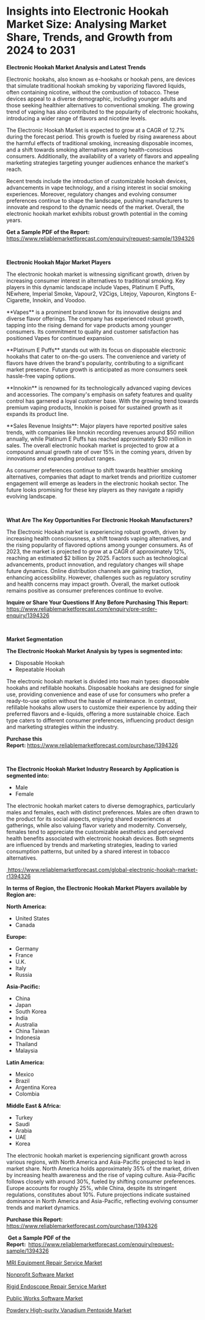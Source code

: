<p><h1>Insights into Electronic Hookah Market Size: Analysing Market Share, Trends, and Growth from 2024 to 2031</h1></p><p><strong>Electronic Hookah Market Analysis and Latest Trends</strong></p>
<p><p>Electronic hookahs, also known as e-hookahs or hookah pens, are devices that simulate traditional hookah smoking by vaporizing flavored liquids, often containing nicotine, without the combustion of tobacco. These devices appeal to a diverse demographic, including younger adults and those seeking healthier alternatives to conventional smoking. The growing trend of vaping has also contributed to the popularity of electronic hookahs, introducing a wider range of flavors and nicotine levels.</p><p>The Electronic Hookah Market is expected to grow at a CAGR of 12.7% during the forecast period. This growth is fueled by rising awareness about the harmful effects of traditional smoking, increasing disposable incomes, and a shift towards smoking alternatives among health-conscious consumers. Additionally, the availability of a variety of flavors and appealing marketing strategies targeting younger audiences enhance the market's reach.</p><p>Recent trends include the introduction of customizable hookah devices, advancements in vape technology, and a rising interest in social smoking experiences. Moreover, regulatory changes and evolving consumer preferences continue to shape the landscape, pushing manufacturers to innovate and respond to the dynamic needs of the market. Overall, the electronic hookah market exhibits robust growth potential in the coming years.</p></p>
<p><strong>Get a Sample PDF of the Report:&nbsp;</strong> <a href="https://www.reliablemarketforecast.com/enquiry/request-sample/1394326?utm_campaign=1167&utm_medium=2&utm_source=Github&utm_content=ia&utm_term=05122024&utm_id=electronic-hookah">https://www.reliablemarketforecast.com/enquiry/request-sample/1394326</a></p>
<p>&nbsp;</p>
<p><strong>Electronic Hookah Major Market Players</strong></p>
<p><p>The electronic hookah market is witnessing significant growth, driven by increasing consumer interest in alternatives to traditional smoking. Key players in this dynamic landscape include Vapes, Platinum E Puffs, NEwhere, Imperial Smoke, Vapour2, V2Cigs, Litejoy, Vapouron, Kingtons E-Cigarette, Innokin, and Voodoo.</p><p>**Vapes** is a prominent brand known for its innovative designs and diverse flavor offerings. The company has experienced robust growth, tapping into the rising demand for vape products among younger consumers. Its commitment to quality and customer satisfaction has positioned Vapes for continued expansion.</p><p>**Platinum E Puffs** stands out with its focus on disposable electronic hookahs that cater to on-the-go users. The convenience and variety of flavors have driven the brand's popularity, contributing to a significant market presence. Future growth is anticipated as more consumers seek hassle-free vaping options.</p><p>**Innokin** is renowned for its technologically advanced vaping devices and accessories. The company's emphasis on safety features and quality control has garnered a loyal customer base. With the growing trend towards premium vaping products, Innokin is poised for sustained growth as it expands its product line.</p><p>**Sales Revenue Insights**: Major players have reported positive sales trends, with companies like Innokin recording revenues around $50 million annually, while Platinum E Puffs has reached approximately $30 million in sales. The overall electronic hookah market is projected to grow at a compound annual growth rate of over 15% in the coming years, driven by innovations and expanding product ranges.</p><p>As consumer preferences continue to shift towards healthier smoking alternatives, companies that adapt to market trends and prioritize customer engagement will emerge as leaders in the electronic hookah sector. The future looks promising for these key players as they navigate a rapidly evolving landscape.</p></p>
<p>&nbsp;</p>
<p><strong>What Are The Key Opportunities For Electronic Hookah Manufacturers?</strong></p>
<p><p>The Electronic Hookah market is experiencing robust growth, driven by increasing health consciousness, a shift towards vaping alternatives, and the rising popularity of flavored options among younger consumers. As of 2023, the market is projected to grow at a CAGR of approximately 12%, reaching an estimated $2 billion by 2025. Factors such as technological advancements, product innovation, and regulatory changes will shape future dynamics. Online distribution channels are gaining traction, enhancing accessibility. However, challenges such as regulatory scrutiny and health concerns may impact growth. Overall, the market outlook remains positive as consumer preferences continue to evolve.</p></p>
<p><strong>Inquire or Share Your Questions If Any Before Purchasing This Report:</strong> <a href="https://www.reliablemarketforecast.com/enquiry/pre-order-enquiry/1394326?utm_campaign=1167&utm_medium=2&utm_source=Github&utm_content=ia&utm_term=05122024&utm_id=electronic-hookah">https://www.reliablemarketforecast.com/enquiry/pre-order-enquiry/1394326</a></p>
<p>&nbsp;</p>
<p><strong>Market Segmentation</strong></p>
<p><strong>The Electronic Hookah Market Analysis by types is segmented into:</strong></p>
<p><ul><li>Disposable Hookah</li><li>Repeatable Hookah</li></ul></p>
<p><p>The electronic hookah market is divided into two main types: disposable hookahs and refillable hookahs. Disposable hookahs are designed for single use, providing convenience and ease of use for consumers who prefer a ready-to-use option without the hassle of maintenance. In contrast, refillable hookahs allow users to customize their experience by adding their preferred flavors and e-liquids, offering a more sustainable choice. Each type caters to different consumer preferences, influencing product design and marketing strategies within the industry.</p></p>
<p><strong>Purchase this Report:&nbsp;</strong><a href="https://www.reliablemarketforecast.com/purchase/1394326?utm_campaign=1167&utm_medium=2&utm_source=Github&utm_content=ia&utm_term=05122024&utm_id=electronic-hookah">https://www.reliablemarketforecast.com/purchase/1394326</a></p>
<p>&nbsp;</p>
<p><strong>The Electronic Hookah Market Industry Research by Application is segmented into:</strong></p>
<p><ul><li>Male</li><li>Female</li></ul></p>
<p><p>The electronic hookah market caters to diverse demographics, particularly males and females, each with distinct preferences. Males are often drawn to the product for its social aspects, enjoying shared experiences at gatherings, while also valuing flavor variety and modernity. Conversely, females tend to appreciate the customizable aesthetics and perceived health benefits associated with electronic hookah devices. Both segments are influenced by trends and marketing strategies, leading to varied consumption patterns, but united by a shared interest in tobacco alternatives.</p></p>
<p><a href="https://www.reliablemarketforecast.com/global-electronic-hookah-market-r1394326?utm_campaign=1167&utm_medium=2&utm_source=Github&utm_content=ia&utm_term=05122024&utm_id=electronic-hookah">&nbsp;https://www.reliablemarketforecast.com/global-electronic-hookah-market-r1394326</a></p>
<p><strong>In terms of Region, the Electronic Hookah Market Players available by Region are:</strong></p>
<p>
    <p> <strong> North America: </strong>
        <ul>
            <li>United States</li>
            <li>Canada</li>
        </ul>
        </p> 
    <p> <strong> Europe: </strong>
        <ul>
            <li>Germany</li>
            <li>France</li>
            <li>U.K.</li>
            <li>Italy</li>
            <li>Russia</li>
        </ul>
        </p> 
    <p> <strong> Asia-Pacific: </strong>
        <ul>
            <li>China</li>
            <li>Japan</li>
            <li>South Korea</li>
            <li>India</li>
            <li>Australia</li>
            <li>China Taiwan</li>
            <li>Indonesia</li>
            <li>Thailand</li>
            <li>Malaysia</li>
        </ul>
        </p> 
    <p> <strong> Latin America: </strong>
        <ul>
            <li>Mexico</li>
            <li>Brazil</li>
            <li>Argentina Korea</li>
            <li>Colombia</li>
        </ul>
        </p> 
    <p> <strong> Middle East & Africa: </strong>
        <ul>
            <li>Turkey</li>
            <li>Saudi</li>
            <li>Arabia</li>
            <li>UAE</li>
            <li>Korea</li>
        </ul>
    </p>
    </p>
<p><p>The electronic hookah market is experiencing significant growth across various regions, with North America and Asia-Pacific projected to lead in market share. North America holds approximately 35% of the market, driven by increasing health awareness and the rise of vaping culture. Asia-Pacific follows closely with around 30%, fueled by shifting consumer preferences. Europe accounts for roughly 25%, while China, despite its stringent regulations, constitutes about 10%. Future projections indicate sustained dominance in North America and Asia-Pacific, reflecting evolving consumer trends and market dynamics.</p></p>
<p><strong>Purchase this Report: </strong><a href="https://www.reliablemarketforecast.com/purchase/1394326?utm_campaign=1167&utm_medium=2&utm_source=Github&utm_content=ia&utm_term=05122024&utm_id=electronic-hookah">https://www.reliablemarketforecast.com/purchase/1394326</a></p>
<p>&nbsp;<strong>Get a Sample PDF of the Report:&nbsp;&nbsp;</strong><a href="https://www.reliablemarketforecast.com/enquiry/request-sample/1394326?utm_campaign=1167&utm_medium=2&utm_source=Github&utm_content=ia&utm_term=05122024&utm_id=electronic-hookah">https://www.reliablemarketforecast.com/enquiry/request-sample/1394326</a></p>
<p><strong></strong></p>
<p><p><a href="https://issuu.com/reportprime-2/docs/mri-equipment-repair-service-market-size-2030.pptx?utm_campaign=1167&utm_medium=2&utm_source=Github&utm_content=ia&utm_term=05122024&utm_id=electronic-hookah">MRI Equipment Repair Service Market</a></p><p><a href="https://www.linkedin.com/pulse/market-dynamics-projected-growth-nonprofit-software-cagr-42-from-p38tc?utm_campaign=1167&utm_medium=2&utm_source=Github&utm_content=ia&utm_term=05122024&utm_id=electronic-hookah">Nonprofit Software Market</a></p><p><a href="https://issuu.com/reportprime-2/docs/rigid-endoscope-repair-service-market-size-2030.pp?utm_campaign=1167&utm_medium=2&utm_source=Github&utm_content=ia&utm_term=05122024&utm_id=electronic-hookah">Rigid Endoscope Repair Service Market</a></p><p><a href="https://www.linkedin.com/pulse/public-works-software-market-analysisbased-predicted-135-ughke?utm_campaign=1167&utm_medium=2&utm_source=Github&utm_content=ia&utm_term=05122024&utm_id=electronic-hookah">Public Works Software Market</a></p><p><a href="https://github.com/mabutironaldo/Market-Research-Report-List-6/blob/main/powdery-high-purity-vanadium-pentoxide-market.md?utm_campaign=1167&utm_medium=2&utm_source=Github&utm_content=ia&utm_term=05122024&utm_id=electronic-hookah">Powdery High-purity Vanadium Pentoxide Market</a></p></p>